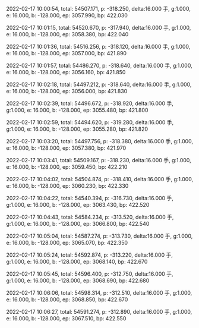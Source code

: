 2022-02-17 10:00:54, total: 54507.171, p: -318.250, delta:16.000 手, g:1.000, e: 16.000, b: -128.000, ep: 3057.990, bp: 422.030

2022-02-17 10:01:15, total: 54520.670, p: -317.940, delta:16.000 手, g:1.000, e: 16.000, b: -128.000, ep: 3058.380, bp: 422.040

2022-02-17 10:01:36, total: 54516.256, p: -318.120, delta:16.000 手, g:1.000, e: 16.000, b: -128.000, ep: 3057.000, bp: 421.890

2022-02-17 10:01:57, total: 54486.270, p: -318.640, delta:16.000 手, g:1.000, e: 16.000, b: -128.000, ep: 3056.160, bp: 421.850

2022-02-17 10:02:18, total: 54497.212, p: -318.640, delta:16.000 手, g:1.000, e: 16.000, b: -128.000, ep: 3056.000, bp: 421.830

2022-02-17 10:02:39, total: 54496.672, p: -318.920, delta:16.000 手, g:1.000, e: 16.000, b: -128.000, ep: 3055.480, bp: 421.800

2022-02-17 10:02:59, total: 54494.620, p: -319.280, delta:16.000 手, g:1.000, e: 16.000, b: -128.000, ep: 3055.280, bp: 421.820

2022-02-17 10:03:20, total: 54497.756, p: -318.380, delta:16.000 手, g:1.000, e: 16.000, b: -128.000, ep: 3057.380, bp: 421.970

2022-02-17 10:03:41, total: 54509.167, p: -318.230, delta:16.000 手, g:1.000, e: 16.000, b: -128.000, ep: 3059.450, bp: 422.210

2022-02-17 10:04:02, total: 54504.874, p: -318.410, delta:16.000 手, g:1.000, e: 16.000, b: -128.000, ep: 3060.230, bp: 422.330

2022-02-17 10:04:22, total: 54540.394, p: -316.730, delta:16.000 手, g:1.000, e: 16.000, b: -128.000, ep: 3063.430, bp: 422.520

2022-02-17 10:04:43, total: 54584.234, p: -313.520, delta:16.000 手, g:1.000, e: 16.000, b: -128.000, ep: 3066.800, bp: 422.540

2022-02-17 10:05:04, total: 54587.274, p: -313.730, delta:16.000 手, g:1.000, e: 16.000, b: -128.000, ep: 3065.070, bp: 422.350

2022-02-17 10:05:24, total: 54592.874, p: -313.220, delta:16.000 手, g:1.000, e: 16.000, b: -128.000, ep: 3068.140, bp: 422.670

2022-02-17 10:05:45, total: 54596.400, p: -312.750, delta:16.000 手, g:1.000, e: 16.000, b: -128.000, ep: 3068.690, bp: 422.680

2022-02-17 10:06:06, total: 54598.314, p: -312.510, delta:16.000 手, g:1.000, e: 16.000, b: -128.000, ep: 3068.850, bp: 422.670

2022-02-17 10:06:27, total: 54591.274, p: -312.890, delta:16.000 手, g:1.000, e: 16.000, b: -128.000, ep: 3067.510, bp: 422.550
